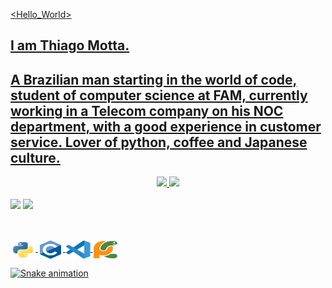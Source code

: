  <a href="https://youtu.be/Yw6u6YkTgQ4"> <Hello_World>
 ## I am Thiago Motta.
 ## A Brazilian man starting in the world of code, student of computer science at FAM, currently working in a Telecom company on his NOC department, with a good experience in customer service. Lover of python, coffee and Japanese culture.
<div align="center">
  <a href="https://github.com/Ogaiht-Attom">
  <img height="150em" src="https://github-readme-stats.vercel.app/api?username=Ogaiht-Attom&show_icons=true&theme=dark&include_all_commits=true&count_private=true"/>
  <img height="150em" src="https://github-readme-stats.vercel.app/api/top-langs/?username=Ogaiht-Attom&layout=compact&langs_count=7&theme=dark"/>
</div>
<div style="display: inline_block"><br>   
<a href = "mailto:contato.thiagomotta@gmail.com"><img src="https://img.shields.io/badge/-Gmail-%23333?style=for-the-badge&logo=gmail&logoColor=white" target="_blank"></a>
<a href="https://www.linkedin.com/in/thiago-motta-3363b11a7" target="_blank"><img src="https://img.shields.io/badge/-LinkedIn-%230077B5?style=for-the-badge&logo=linkedin&logoColor=white" target="_blank"></a> 
  </div>
  
  ##
     
<div style="display: inline_block"><br>  
  <a href="https://github.com/Ogaiht-Attom">
  <img align="center" alt="Python" height="30" width="40" src="https://raw.githubusercontent.com/devicons/devicon/master/icons/python/python-original.svg">
  <img align="center" alt="Python" height="30" width="40" src="https://raw.githubusercontent.com/devicons/devicon/master/icons/c/c-original.svg">
  <img align="center" alt="Python" height="30" width="40" src="https://raw.githubusercontent.com/devicons/devicon/master/icons/vscode/vscode-original.svg">
  <img align="center" alt="Python" height="30" width="40" src="https://raw.githubusercontent.com/devicons/devicon/master/icons/pycharm/pycharm-original.svg">

   
   
 ![Snake animation](https://github.com/Ogaiht-Attom/Ogaiht-Attom/blob/output/github-contribution-grid-snake.svg)
